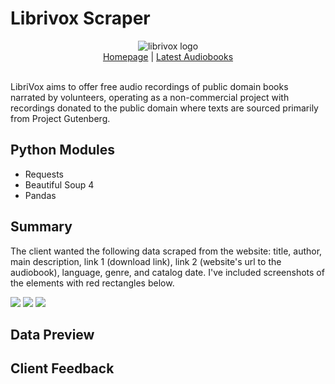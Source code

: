 # Librivox Scraper
<div align="center">
    <picture><img alt="librivox logo" src="https://github.com/miahj1/librivox-scraper/assets/84815985/0dfeef48-0e54-4f22-bf7a-f1b2511751b8"></picture>
    <div align="center"><a href="https://librivox.org">Homepage</a> | <a href="https://librivox.org/search?primary_key=1&search_category=language&search_page=1&search_form=get_results">Latest Audiobooks</a></div>
</div>
<br>

LibriVox aims to offer free audio recordings of public domain books narrated by volunteers, operating as a non-commercial project with recordings donated to the public domain where texts are sourced primarily from Project Gutenberg.

## Python Modules
- Requests
- Beautiful Soup 4
- Pandas

## Summary
The client wanted the following data scraped from the website: title, author, main description, link 1 (download link), link 2 (website's url to the audiobook), language, genre, and catalog date. I've included screenshots of the elements with red rectangles below.

<picture><img src="https://github.com/miahj1/librivox-scraper/assets/84815985/5f30aefe-0b76-4862-a09a-bb855a070484"></picture>
<picture><img src="https://github.com/miahj1/librivox-scraper/assets/84815985/201958dc-4771-46ea-a0fa-9562d03099c6"></picture>
<picture><img src="https://github.com/miahj1/librivox-scraper/assets/84815985/0af44e0e-9f03-4235-b26c-c852e4b81e3b"></picture>

## Data Preview


## Client Feedback

